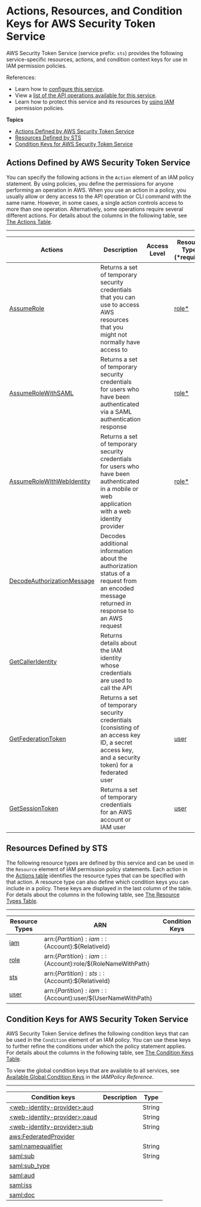 # Actions, Resources, and Condition Keys for AWS Security Token Service<a name="list_awssecuritytokenservice"></a>

AWS Security Token Service \(service prefix: `sts`\) provides the following service\-specific resources, actions, and condition context keys for use in IAM permission policies\.

References:
+ Learn how to [configure this service](http://docs.aws.amazon.com/IAM/latest/UserGuide/)\.
+ View a [list of the API operations available for this service](http://docs.aws.amazon.com/STS/latest/APIReference/)\.
+ Learn how to protect this service and its resources by [using IAM](http://docs.aws.amazon.com/IAM/latest/UserGuide/access_permissions.html) permission policies\.

**Topics**
+ [Actions Defined by AWS Security Token Service](#awssecuritytokenservice-actions-as-permissions)
+ [Resources Defined by STS](#awssecuritytokenservice-resources-for-iam-policies)
+ [Condition Keys for AWS Security Token Service](#awssecuritytokenservice-policy-keys)

## Actions Defined by AWS Security Token Service<a name="awssecuritytokenservice-actions-as-permissions"></a>

You can specify the following actions in the `Action` element of an IAM policy statement\. By using policies, you define the permissions for anyone performing an operation in AWS\. When you use an action in a policy, you usually allow or deny access to the API operation or CLI command with the same name\. However, in some cases, a single action controls access to more than one operation\. Alternatively, some operations require several different actions\. For details about the columns in the following table, see [The Actions Table](reference_policies_actions-resources-contextkeys.md#actions_table)\.


****  

| Actions | Description | Access Level | Resource Types \(\*required\) | Condition Keys | Dependent Actions | 
| --- | --- | --- | --- | --- | --- | 
| [AssumeRole](http://docs.aws.amazon.com/STS/latest/APIReference/API_AssumeRole.html) | Returns a set of temporary security credentials that you can use to access AWS resources that you might not normally have access to |   | [role\*](#awssecuritytokenservice-role)  |  |  | 
| [AssumeRoleWithSAML](http://docs.aws.amazon.com/STS/latest/APIReference/API_AssumeRoleWithSAML.html) | Returns a set of temporary security credentials for users who have been authenticated via a SAML authentication response |   | [role\*](#awssecuritytokenservice-role)  |  |  | 
| [AssumeRoleWithWebIdentity](http://docs.aws.amazon.com/STS/latest/APIReference/API_AssumeRoleWithWebIdentity.html) | Returns a set of temporary security credentials for users who have been authenticated in a mobile or web application with a web identity provider |   | [role\*](#awssecuritytokenservice-role)  |  |  | 
| [DecodeAuthorizationMessage](http://docs.aws.amazon.com/STS/latest/APIReference/API_DecodeAuthorizationMessage.html) | Decodes additional information about the authorization status of a request from an encoded message returned in response to an AWS request |   |  |  |  | 
| [GetCallerIdentity](http://docs.aws.amazon.com/STS/latest/APIReference/API_GetCallerIdentity.html) | Returns details about the IAM identity whose credentials are used to call the API |   |  |  |  | 
| [GetFederationToken](http://docs.aws.amazon.com/STS/latest/APIReference/API_GetFederationToken.html) | Returns a set of temporary security credentials \(consisting of an access key ID, a secret access key, and a security token\) for a federated user |   | [user](#awssecuritytokenservice-user)  |  |  | 
| [GetSessionToken](http://docs.aws.amazon.com/STS/latest/APIReference/API_GetSessionToken.html) | Returns a set of temporary credentials for an AWS account or IAM user |   | [user](#awssecuritytokenservice-user)  |  |  | 

## Resources Defined by STS<a name="awssecuritytokenservice-resources-for-iam-policies"></a>

The following resource types are defined by this service and can be used in the `Resource` element of IAM permission policy statements\. Each action in the [Actions table](#awssecuritytokenservice-actions-as-permissions) identifies the resource types that can be specified with that action\. A resource type can also define which condition keys you can include in a policy\. These keys are displayed in the last column of the table\. For details about the columns in the following table, see [The Resource Types Table](reference_policies_actions-resources-contextkeys.md#resources_table)\.


****  

| Resource Types | ARN | Condition Keys | 
| --- | --- | --- | 
| [iam](url-resources-replace-me) | arn:$\{Partition\}:iam::$\{Account\}:$\{RelativeId\} |  | 
| [role](url-resources-replace-me) | arn:$\{Partition\}:iam::$\{Account\}:role/$\{RoleNameWithPath\} |  | 
| [sts](url-resources-replace-me) | arn:$\{Partition\}:sts::$\{Account\}:$\{RelativeId\} |  | 
| [user](url-resources-replace-me) | arn:$\{Partition\}:iam::$\{Account\}:user/$\{UserNameWithPath\} |  | 

## Condition Keys for AWS Security Token Service<a name="awssecuritytokenservice-policy-keys"></a>

AWS Security Token Service defines the following condition keys that can be used in the `Condition` element of an IAM policy\. You can use these keys to further refine the conditions under which the policy statement applies\. For details about the columns in the following table, see [The Condition Keys Table](reference_policies_actions-resources-contextkeys.md#context_keys_table)\.

To view the global condition keys that are available to all services, see [Available Global Condition Keys](http://docs.aws.amazon.com/IAM/latest/UserGuide/reference_policies_condition-keys.html#AvailableKeys) in the *IAMPolicy Reference*\.


****  

| Condition keys | Description | Type | 
| --- | --- | --- | 
| [<web\-identity\-provider>:aud](url-contextkeys-replace-me) |  | String | 
| [<web\-identity\-provider>:oaud](url-contextkeys-replace-me) |  | String | 
| [<web\-identity\-provider>:sub](url-contextkeys-replace-me) |  | String | 
| [aws:FederatedProvider](url-contextkeys-replace-me) |  |  | 
| [saml:namequalifier](url-contextkeys-replace-me) |  | String | 
| [saml:sub](url-contextkeys-replace-me) |  | String | 
| [saml:sub\_type](url-contextkeys-replace-me) |  |  | 
| [saml:aud](url-contextkeys-replace-me) |  |  | 
| [saml:iss](url-contextkeys-replace-me) |  |  | 
| [saml:doc](url-contextkeys-replace-me) |  |  | 